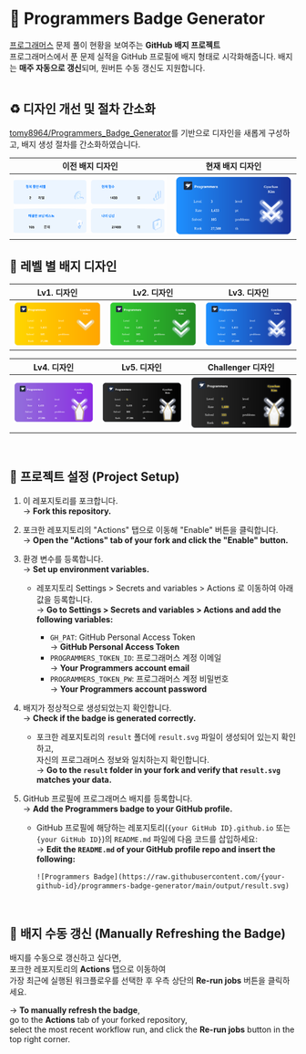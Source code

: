 # 🔰 Programmers Badge Generator

[프로그래머스](https://programmers.co.kr/) 문제 풀이 현황을 보여주는 **GitHub 배지 프로젝트**<br>
프로그래머스에서 푼 문제 실적을 GitHub 프로필에 배지 형태로 시각화해줍니다. 배지는 **매주 자동으로 갱신**되며, 원버튼 수동 갱신도 지원합니다.<br><br>

## ♻️ 디자인 개선 및 절차 간소화

[tomy8964/Programmers_Badge_Generator](https://github.com/tomy8964/Programmers_Badge_Generator?tab=readme-ov-file)를 기반으로 디자인을 새롭게 구성하고, 배지 생성 절차를 간소화하였습니다.

|                        이전 배지 디자인                         |                       현재 배지 디자인                        |
| :-------------------------------------------------------------: | :-----------------------------------------------------------: |
| ![Previous badge design](./readme-assets/prev_badge_design.svg) | ![Current badge design](./readme-assets/cur_badge_design.svg) |

## 🌟 레벨 별 배지 디자인

|                          Lv1. 디자인                          |                          Lv2. 디자인                          |                          Lv3. 디자인                          |
| :-----------------------------------------------------------: | :-----------------------------------------------------------: | :-----------------------------------------------------------: |
| ![Lv1. badge design](./readme-assets/level1_badge_design.svg) | ![Lv2. badge design](./readme-assets/level2_badge_design.svg) | ![Lv3. badge design](./readme-assets/level3_badge_design.svg) |

|                          Lv4. 디자인                          |                          Lv5. 디자인                          |                         Challenger 디자인                         |
| :-----------------------------------------------------------: | :-----------------------------------------------------------: | :---------------------------------------------------------------: |
| ![Lv4. badge design](./readme-assets/level4_badge_design.svg) | ![Lv5. badge design](./readme-assets/level5_badge_design.svg) | ![Lv6. badge design](./readme-assets/challenger_badge_design.svg) |

<br>

## 🚀 프로젝트 설정 (Project Setup)

1. 이 레포지토리를 포크합니다.  
   → **Fork this repository.**

2. 포크한 레포지토리의 "Actions" 탭으로 이동해 "Enable" 버튼을 클릭합니다.  
   → **Open the "Actions" tab of your fork and click the "Enable" button.**

3. 환경 변수를 등록합니다.  
   → **Set up environment variables.**

   - 레포지토리 Settings > Secrets and variables > Actions 로 이동하여 아래 값을 등록합니다.  
     → **Go to Settings > Secrets and variables > Actions and add the following variables:**

     - `GH_PAT`: GitHub Personal Access Token  
       → **GitHub Personal Access Token**
     - `PROGRAMMERS_TOKEN_ID`: 프로그래머스 계정 이메일  
       → **Your Programmers account email**
     - `PROGRAMMERS_TOKEN_PW`: 프로그래머스 계정 비밀번호  
       → **Your Programmers account password**

4. 배지가 정상적으로 생성되었는지 확인합니다.  
   → **Check if the badge is generated correctly.**

   - 포크한 레포지토리의 `result` 폴더에 `result.svg` 파일이 생성되어 있는지 확인하고,  
      자신의 프로그래머스 정보와 일치하는지 확인합니다.  
     → **Go to the `result` folder in your fork and verify that `result.svg` matches your data.**

5. GitHub 프로필에 프로그래머스 배지를 등록합니다.  
   → **Add the Programmers badge to your GitHub profile.**

   - GitHub 프로필에 해당하는 레포지토리(`{your GitHub ID}.github.io` 또는 `{your GitHub ID}`)의 `README.md` 파일에 다음 코드를 삽입하세요:  
      → **Edit the `README.md` of your GitHub profile repo and insert the following:**

     ```
     ![Programmers Badge](https://raw.githubusercontent.com/{your-github-id}/programmers-badge-generator/main/output/result.svg)
     ```

     <br>

## 🔄 배지 수동 갱신 (Manually Refreshing the Badge)

배지를 수동으로 갱신하고 싶다면,  
포크한 레포지토리의 **Actions** 탭으로 이동하여  
가장 최근에 실행된 워크플로우를 선택한 후 우측 상단의 **Re-run jobs** 버튼을 클릭하세요.

→ **To manually refresh the badge**,  
go to the **Actions** tab of your forked repository,  
select the most recent workflow run, and click the **Re-run jobs** button in the top right corner.

